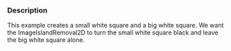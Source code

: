 ### Description
This example creates a small white square and a big white square. We want the ImageIslandRemoval2D to turn the small white square black and leave the big white square alone. 
